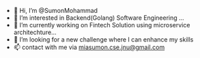 - 👋 Hi, I’m @SumonMohammad
- 👀 I’m interested in Backend(Golang) Software Engineering ...
- 🌱 I’m currently working on Fintech Solution using microservice architechture...
- 💞️ I’m looking for a new challenge where I can enhance my skills  
- 📫 contact with me via miasumon.cse.jnu@gmail.com

<!---
SumonMohammad/SumonMohammad is a ✨ special ✨ repository because its `README.md` (this file) appears on your GitHub profile.
You can click the Preview link to take a look at your changes.
--->
